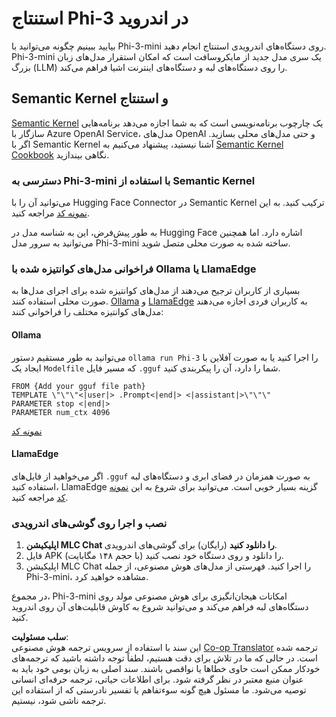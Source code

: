 <!--
CO_OP_TRANSLATOR_METADATA:
{
  "original_hash": "9481b07dda8f9715a5d1ff43fb27568b",
  "translation_date": "2025-07-16T20:11:04+00:00",
  "source_file": "md/01.Introduction/03/Android_Inference.md",
  "language_code": "fa"
}
-->
# **استنتاج Phi-3 در اندروید**

بیایید ببینیم چگونه می‌توانید با Phi-3-mini روی دستگاه‌های اندرویدی استنتاج انجام دهید. Phi-3-mini یک سری مدل جدید از مایکروسافت است که امکان استقرار مدل‌های زبان بزرگ (LLM) را روی دستگاه‌های لبه و دستگاه‌های اینترنت اشیا فراهم می‌کند.

## Semantic Kernel و استنتاج

[Semantic Kernel](https://github.com/microsoft/semantic-kernel) یک چارچوب برنامه‌نویسی است که به شما اجازه می‌دهد برنامه‌هایی سازگار با Azure OpenAI Service، مدل‌های OpenAI و حتی مدل‌های محلی بسازید. اگر با Semantic Kernel آشنا نیستید، پیشنهاد می‌کنیم به [Semantic Kernel Cookbook](https://github.com/microsoft/SemanticKernelCookBook?WT.mc_id=aiml-138114-kinfeylo) نگاهی بیندازید.

### دسترسی به Phi-3-mini با استفاده از Semantic Kernel

می‌توانید آن را با Hugging Face Connector در Semantic Kernel ترکیب کنید. به این [نمونه کد](https://github.com/Azure-Samples/Phi-3MiniSamples/tree/main/semantickernel?WT.mc_id=aiml-138114-kinfeylo) مراجعه کنید.

به طور پیش‌فرض، این به شناسه مدل در Hugging Face اشاره دارد. اما همچنین می‌توانید به سرور مدل Phi-3-mini ساخته شده به صورت محلی متصل شوید.

### فراخوانی مدل‌های کوانتیزه شده با Ollama یا LlamaEdge

بسیاری از کاربران ترجیح می‌دهند از مدل‌های کوانتیزه شده برای اجرای مدل‌ها به صورت محلی استفاده کنند. [Ollama](https://ollama.com/) و [LlamaEdge](https://llamaedge.com) به کاربران فردی اجازه می‌دهند مدل‌های کوانتیزه مختلف را فراخوانی کنند:

#### Ollama

می‌توانید به طور مستقیم دستور `ollama run Phi-3` را اجرا کنید یا به صورت آفلاین با ایجاد یک `Modelfile` که مسیر فایل `.gguf` شما را دارد، آن را پیکربندی کنید.

```gguf
FROM {Add your gguf file path}
TEMPLATE \"\"\"<|user|> .Prompt<|end|> <|assistant|>\"\"\"
PARAMETER stop <|end|>
PARAMETER num_ctx 4096
```

[نمونه کد](https://github.com/Azure-Samples/Phi-3MiniSamples/tree/main/ollama?WT.mc_id=aiml-138114-kinfeylo)

#### LlamaEdge

اگر می‌خواهید از فایل‌های `.gguf` به صورت همزمان در فضای ابری و دستگاه‌های لبه استفاده کنید، LlamaEdge گزینه بسیار خوبی است. می‌توانید برای شروع به این [نمونه کد](https://github.com/Azure-Samples/Phi-3MiniSamples/tree/main/wasm?WT.mc_id=aiml-138114-kinfeylo) مراجعه کنید.

### نصب و اجرا روی گوشی‌های اندرویدی

1. **اپلیکیشن MLC Chat را دانلود کنید** (رایگان) برای گوشی‌های اندرویدی.
2. فایل APK (با حجم ۱۴۸ مگابایت) را دانلود و روی دستگاه خود نصب کنید.
3. اپلیکیشن MLC Chat را اجرا کنید. فهرستی از مدل‌های هوش مصنوعی، از جمله Phi-3-mini، مشاهده خواهید کرد.

در مجموع، Phi-3-mini امکانات هیجان‌انگیزی برای هوش مصنوعی مولد روی دستگاه‌های لبه فراهم می‌کند و می‌توانید شروع به کاوش قابلیت‌های آن روی اندروید کنید.

**سلب مسئولیت**:  
این سند با استفاده از سرویس ترجمه هوش مصنوعی [Co-op Translator](https://github.com/Azure/co-op-translator) ترجمه شده است. در حالی که ما در تلاش برای دقت هستیم، لطفاً توجه داشته باشید که ترجمه‌های خودکار ممکن است حاوی خطاها یا نواقصی باشند. سند اصلی به زبان بومی خود باید به عنوان منبع معتبر در نظر گرفته شود. برای اطلاعات حیاتی، ترجمه حرفه‌ای انسانی توصیه می‌شود. ما مسئول هیچ گونه سوءتفاهم یا تفسیر نادرستی که از استفاده این ترجمه ناشی شود، نیستیم.